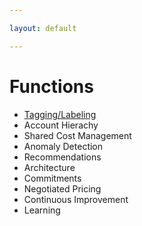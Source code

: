 ```yaml
---

layout: default

---
```


# Functions

- [Tagging/Labeling](tagging-labeling.md)
- Account Hierachy
- Shared Cost Management 
- Anomaly Detection 
- Recommendations
- Architecture
- Commitments
- Negotiated Pricing
- Continuous Improvement
- Learning
													
													
